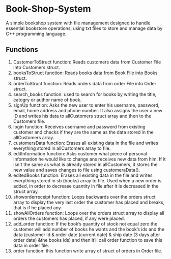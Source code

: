 # **Book-Shop-System**
A simple bookshop system with file management designed to handle essential bookstore operations, using txt files to store and manage data by C++ programming language.


## **Functions**  
1. CustomerToStruct function:
 Reads customers data from Customer File into Customers struct.
2. booksToStruct function:
 Reads books data from Book File into Books struct.
3. orderToStruct function:
 Reads orders data from order File into Order struct.
4. search_books function:
 used to search for books by writing the title, catogry or author name of book.
5. signUp function:
 Asks the new user to enter his username, password, email, home address and phone number. It also assigns the user a new ID and writes his data to allCustomers struct array and then to the Customers file.
6. login function:
 Receives username and password from existing customer and checks if they are the same as the data stored in the allCustomers array.
7. customersData function:
 Erases all existing data in the file and writes everything stored in allCustomers array to file.
8. editInformation function:
 Asks customer what piece of personal information he would like to change ans receives new data from him. If it isn't the same as what is already stored in allCustomers, it stores the new value and saves changes to file using customeraData().
9. editedBooks function:
 Erases all existing data in the file and writes everything stored in sb (books) array to file. Used when a new order is added, in order to decrease quantity in file after it is decreased in the struct array.
10. showorderreceipt function:
 Loops backwards over the orders struct array to display the very last order the customer has placed and breaks, that is if he placed any.
11. showAllOrders function:
 Loops over the orders struct array to display all orders the customers has placed, if any were placed.
12. add_order function:
 If the book’s quantity of stock not equal zero the customer will add number of books he wants and the book’s ids and the data (customer id & order date (current date) & ship date (3 days after order date) &the books ids) and then it’ll call order function to save this data in order file.
13. order function:
 this function write array of struct of orders in Order file.
